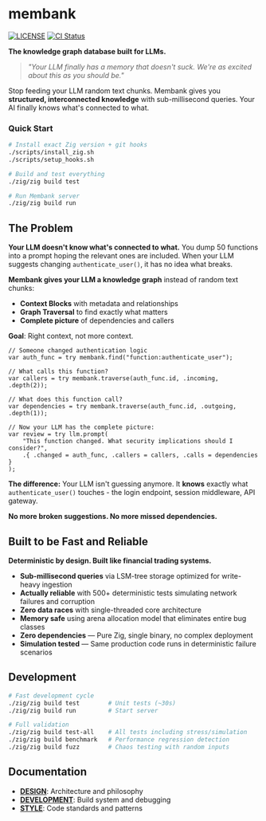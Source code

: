 # membank

[![LICENSE](https://img.shields.io/badge/license-MIT-blue.svg)](LICENSE)
[![CI Status](https://github.com/mitander/membank/actions/workflows/ci.yml/badge.svg)](https://github.com/mitander/membank/actions)

**The knowledge graph database built for LLMs.**
> *"Your LLM finally has a memory that doesn't suck. We're as excited about this as you should be."*

Stop feeding your LLM random text chunks. Membank gives you **structured, interconnected knowledge** with sub-millisecond queries. Your AI finally knows what's connected to what.

### Quick Start

```bash
# Install exact Zig version + git hooks
./scripts/install_zig.sh
./scripts/setup_hooks.sh

# Build and test everything
./zig/zig build test

# Run Membank server
./zig/zig build run
```

## The Problem

**Your LLM doesn't know what's connected to what.** You dump 50 functions into a prompt hoping the relevant ones are included. When your LLM suggests changing `authenticate_user()`, it has no idea what breaks.

**Membank gives your LLM a knowledge graph** instead of random text chunks:

- **Context Blocks** with metadata and relationships
- **Graph Traversal** to find exactly what matters
- **Complete picture** of dependencies and callers

**Goal**: Right context, not more context.

```zig
// Someone changed authentication logic
var auth_func = try membank.find("function:authenticate_user");

// What calls this function?
var callers = try membank.traverse(auth_func.id, .incoming, .depth(2));

// What does this function call?
var dependencies = try membank.traverse(auth_func.id, .outgoing, .depth(1));

// Now your LLM has the complete picture:
var review = try llm.prompt(
    "This function changed. What security implications should I consider?",
    .{ .changed = auth_func, .callers = callers, .calls = dependencies }
);
```

**The difference:** Your LLM isn't guessing anymore. It **knows** exactly what `authenticate_user()` touches - the login endpoint, session middleware, API gateway.

**No more broken suggestions. No more missed dependencies.**

## Built to be Fast and Reliable

**Deterministic by design. Built like financial trading systems.**

- **Sub-millisecond queries** via LSM-tree storage optimized for write-heavy ingestion
- **Actually reliable** with 500+ deterministic tests simulating network failures and corruption
- **Zero data races** with single-threaded core architecture
- **Memory safe** using arena allocation model that eliminates entire bug classes
- **Zero dependencies** — Pure Zig, single binary, no complex deployment
- **Simulation tested** — Same production code runs in deterministic failure scenarios

## Development

```bash
# Fast development cycle
./zig/zig build test        # Unit tests (~30s)
./zig/zig build run         # Start server

# Full validation
./zig/zig build test-all    # All tests including stress/simulation
./zig/zig build benchmark   # Performance regression detection
./zig/zig build fuzz        # Chaos testing with random inputs
```


## Documentation

- **[DESIGN](docs/DESIGN.md)**: Architecture and philosophy
- **[DEVELOPMENT](docs/DEVELOPMENT.md)**: Build system and debugging
- **[STYLE](docs/STYLE.md)**: Code standards and patterns


